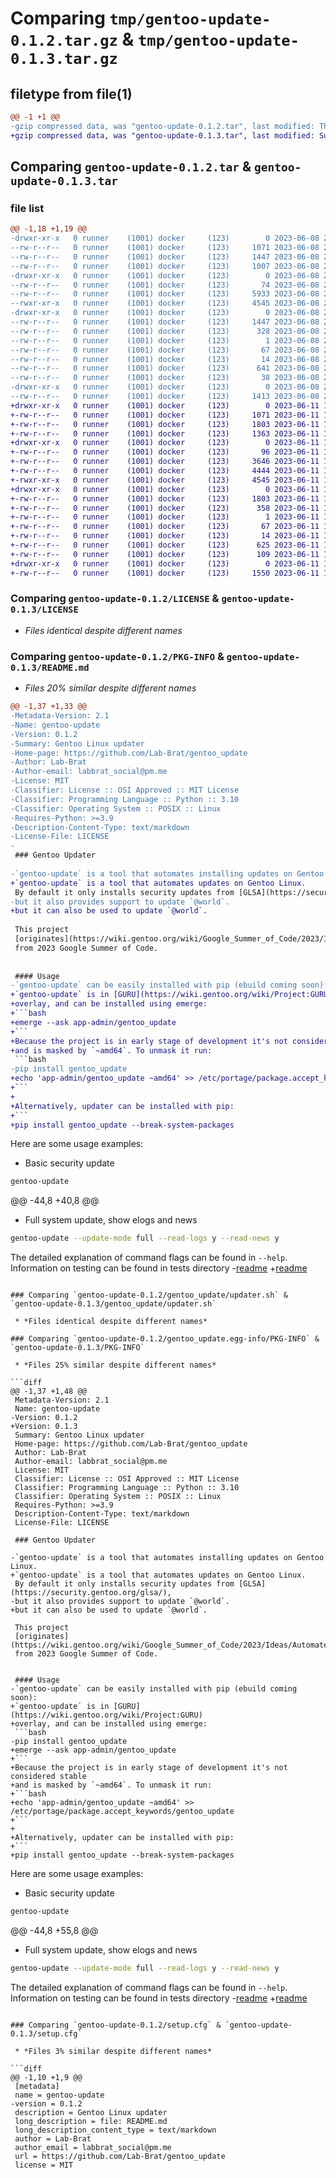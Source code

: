 # Comparing `tmp/gentoo-update-0.1.2.tar.gz` & `tmp/gentoo-update-0.1.3.tar.gz`

## filetype from file(1)

```diff
@@ -1 +1 @@
-gzip compressed data, was "gentoo-update-0.1.2.tar", last modified: Thu Jun  8 22:52:08 2023, max compression
+gzip compressed data, was "gentoo-update-0.1.3.tar", last modified: Sun Jun 11 19:07:15 2023, max compression
```

## Comparing `gentoo-update-0.1.2.tar` & `gentoo-update-0.1.3.tar`

### file list

```diff
@@ -1,18 +1,19 @@
-drwxr-xr-x   0 runner    (1001) docker     (123)        0 2023-06-08 22:52:08.308775 gentoo-update-0.1.2/
--rw-r--r--   0 runner    (1001) docker     (123)     1071 2023-06-08 22:51:56.000000 gentoo-update-0.1.2/LICENSE
--rw-r--r--   0 runner    (1001) docker     (123)     1447 2023-06-08 22:52:08.308775 gentoo-update-0.1.2/PKG-INFO
--rw-r--r--   0 runner    (1001) docker     (123)     1007 2023-06-08 22:51:56.000000 gentoo-update-0.1.2/README.md
-drwxr-xr-x   0 runner    (1001) docker     (123)        0 2023-06-08 22:52:08.308775 gentoo-update-0.1.2/gentoo_update/
--rw-r--r--   0 runner    (1001) docker     (123)       74 2023-06-08 22:51:56.000000 gentoo-update-0.1.2/gentoo_update/__init__.py
--rw-r--r--   0 runner    (1001) docker     (123)     5933 2023-06-08 22:51:56.000000 gentoo-update-0.1.2/gentoo_update/gentoo_update.py
--rwxr-xr-x   0 runner    (1001) docker     (123)     4545 2023-06-08 22:51:56.000000 gentoo-update-0.1.2/gentoo_update/updater.sh
-drwxr-xr-x   0 runner    (1001) docker     (123)        0 2023-06-08 22:52:08.308775 gentoo-update-0.1.2/gentoo_update.egg-info/
--rw-r--r--   0 runner    (1001) docker     (123)     1447 2023-06-08 22:52:08.000000 gentoo-update-0.1.2/gentoo_update.egg-info/PKG-INFO
--rw-r--r--   0 runner    (1001) docker     (123)      328 2023-06-08 22:52:08.000000 gentoo-update-0.1.2/gentoo_update.egg-info/SOURCES.txt
--rw-r--r--   0 runner    (1001) docker     (123)        1 2023-06-08 22:52:08.000000 gentoo-update-0.1.2/gentoo_update.egg-info/dependency_links.txt
--rw-r--r--   0 runner    (1001) docker     (123)       67 2023-06-08 22:52:08.000000 gentoo-update-0.1.2/gentoo_update.egg-info/entry_points.txt
--rw-r--r--   0 runner    (1001) docker     (123)       14 2023-06-08 22:52:08.000000 gentoo-update-0.1.2/gentoo_update.egg-info/top_level.txt
--rw-r--r--   0 runner    (1001) docker     (123)      641 2023-06-08 22:52:08.308775 gentoo-update-0.1.2/setup.cfg
--rw-r--r--   0 runner    (1001) docker     (123)       38 2023-06-08 22:51:56.000000 gentoo-update-0.1.2/setup.py
-drwxr-xr-x   0 runner    (1001) docker     (123)        0 2023-06-08 22:52:08.308775 gentoo-update-0.1.2/tests/
--rw-r--r--   0 runner    (1001) docker     (123)     1413 2023-06-08 22:51:56.000000 gentoo-update-0.1.2/tests/test_updater.py
+drwxr-xr-x   0 runner    (1001) docker     (123)        0 2023-06-11 19:07:15.576996 gentoo-update-0.1.3/
+-rw-r--r--   0 runner    (1001) docker     (123)     1071 2023-06-11 19:07:04.000000 gentoo-update-0.1.3/LICENSE
+-rw-r--r--   0 runner    (1001) docker     (123)     1803 2023-06-11 19:07:15.576996 gentoo-update-0.1.3/PKG-INFO
+-rw-r--r--   0 runner    (1001) docker     (123)     1363 2023-06-11 19:07:04.000000 gentoo-update-0.1.3/README.md
+drwxr-xr-x   0 runner    (1001) docker     (123)        0 2023-06-11 19:07:15.576996 gentoo-update-0.1.3/gentoo_update/
+-rw-r--r--   0 runner    (1001) docker     (123)       96 2023-06-11 19:07:04.000000 gentoo-update-0.1.3/gentoo_update/__init__.py
+-rw-r--r--   0 runner    (1001) docker     (123)     3646 2023-06-11 19:07:04.000000 gentoo-update-0.1.3/gentoo_update/gentoo_update.py
+-rw-r--r--   0 runner    (1001) docker     (123)     4444 2023-06-11 19:07:04.000000 gentoo-update-0.1.3/gentoo_update/shell_runner.py
+-rwxr-xr-x   0 runner    (1001) docker     (123)     4545 2023-06-11 19:07:04.000000 gentoo-update-0.1.3/gentoo_update/updater.sh
+drwxr-xr-x   0 runner    (1001) docker     (123)        0 2023-06-11 19:07:15.576996 gentoo-update-0.1.3/gentoo_update.egg-info/
+-rw-r--r--   0 runner    (1001) docker     (123)     1803 2023-06-11 19:07:15.000000 gentoo-update-0.1.3/gentoo_update.egg-info/PKG-INFO
+-rw-r--r--   0 runner    (1001) docker     (123)      358 2023-06-11 19:07:15.000000 gentoo-update-0.1.3/gentoo_update.egg-info/SOURCES.txt
+-rw-r--r--   0 runner    (1001) docker     (123)        1 2023-06-11 19:07:15.000000 gentoo-update-0.1.3/gentoo_update.egg-info/dependency_links.txt
+-rw-r--r--   0 runner    (1001) docker     (123)       67 2023-06-11 19:07:15.000000 gentoo-update-0.1.3/gentoo_update.egg-info/entry_points.txt
+-rw-r--r--   0 runner    (1001) docker     (123)       14 2023-06-11 19:07:15.000000 gentoo-update-0.1.3/gentoo_update.egg-info/top_level.txt
+-rw-r--r--   0 runner    (1001) docker     (123)      625 2023-06-11 19:07:15.576996 gentoo-update-0.1.3/setup.cfg
+-rw-r--r--   0 runner    (1001) docker     (123)      109 2023-06-11 19:07:04.000000 gentoo-update-0.1.3/setup.py
+drwxr-xr-x   0 runner    (1001) docker     (123)        0 2023-06-11 19:07:15.576996 gentoo-update-0.1.3/tests/
+-rw-r--r--   0 runner    (1001) docker     (123)     1550 2023-06-11 19:07:04.000000 gentoo-update-0.1.3/tests/test_updater.py
```

### Comparing `gentoo-update-0.1.2/LICENSE` & `gentoo-update-0.1.3/LICENSE`

 * *Files identical despite different names*

### Comparing `gentoo-update-0.1.2/PKG-INFO` & `gentoo-update-0.1.3/README.md`

 * *Files 20% similar despite different names*

```diff
@@ -1,37 +1,33 @@
-Metadata-Version: 2.1
-Name: gentoo-update
-Version: 0.1.2
-Summary: Gentoo Linux updater
-Home-page: https://github.com/Lab-Brat/gentoo_update
-Author: Lab-Brat
-Author-email: labbrat_social@pm.me
-License: MIT
-Classifier: License :: OSI Approved :: MIT License
-Classifier: Programming Language :: Python :: 3.10
-Classifier: Operating System :: POSIX :: Linux
-Requires-Python: >=3.9
-Description-Content-Type: text/markdown
-License-File: LICENSE
-
 ### Gentoo Updater
 
-`gentoo-update` is a tool that automates installing updates on Gentoo Linux. 
+`gentoo-update` is a tool that automates updates on Gentoo Linux. 
 By default it only installs security updates from [GLSA](https://security.gentoo.org/glsa/), 
-but it also provides support to update `@world`.  
+but it can also be used to update `@world`.  
 
 This project 
 [originates](https://wiki.gentoo.org/wiki/Google_Summer_of_Code/2023/Ideas/Automated_Gentoo_system_updater) 
 from 2023 Google Summer of Code.
 
 
 #### Usage
-`gentoo-update` can be easily installed with pip (ebuild coming soon):
+`gentoo-update` is in [GURU](https://wiki.gentoo.org/wiki/Project:GURU) 
+overlay, and can be installed using emerge:
+```bash
+emerge --ask app-admin/gentoo_update
+```
+Because the project is in early stage of development it's not considered stable 
+and is masked by `~amd64`. To unmask it run:
 ```bash
-pip install gentoo_update
+echo 'app-admin/gentoo_update ~amd64' >> /etc/portage/package.accept_keywords/gentoo_update
+```
+
+Alternatively, updater can be installed with pip:
+```
+pip install gentoo_update --break-system-packages
 ```
 
 Here are some usage examples:
 * Basic security update
 ```bash
 gentoo-update
 ```
@@ -44,8 +40,8 @@
 * Full system update, show elogs and news
 ```bash
 gentoo-update --update-mode full --read-logs y --read-news y
 ```
 
 The detailed explanation of command flags can be found in `--help`.  
 Information on testing can be found in tests directory 
-[readme](gentoo_update/blob/main/tests/README.md)
+[readme](tests/README.md)
```

### Comparing `gentoo-update-0.1.2/gentoo_update/updater.sh` & `gentoo-update-0.1.3/gentoo_update/updater.sh`

 * *Files identical despite different names*

### Comparing `gentoo-update-0.1.2/gentoo_update.egg-info/PKG-INFO` & `gentoo-update-0.1.3/PKG-INFO`

 * *Files 25% similar despite different names*

```diff
@@ -1,37 +1,48 @@
 Metadata-Version: 2.1
 Name: gentoo-update
-Version: 0.1.2
+Version: 0.1.3
 Summary: Gentoo Linux updater
 Home-page: https://github.com/Lab-Brat/gentoo_update
 Author: Lab-Brat
 Author-email: labbrat_social@pm.me
 License: MIT
 Classifier: License :: OSI Approved :: MIT License
 Classifier: Programming Language :: Python :: 3.10
 Classifier: Operating System :: POSIX :: Linux
 Requires-Python: >=3.9
 Description-Content-Type: text/markdown
 License-File: LICENSE
 
 ### Gentoo Updater
 
-`gentoo-update` is a tool that automates installing updates on Gentoo Linux. 
+`gentoo-update` is a tool that automates updates on Gentoo Linux. 
 By default it only installs security updates from [GLSA](https://security.gentoo.org/glsa/), 
-but it also provides support to update `@world`.  
+but it can also be used to update `@world`.  
 
 This project 
 [originates](https://wiki.gentoo.org/wiki/Google_Summer_of_Code/2023/Ideas/Automated_Gentoo_system_updater) 
 from 2023 Google Summer of Code.
 
 
 #### Usage
-`gentoo-update` can be easily installed with pip (ebuild coming soon):
+`gentoo-update` is in [GURU](https://wiki.gentoo.org/wiki/Project:GURU) 
+overlay, and can be installed using emerge:
 ```bash
-pip install gentoo_update
+emerge --ask app-admin/gentoo_update
+```
+Because the project is in early stage of development it's not considered stable 
+and is masked by `~amd64`. To unmask it run:
+```bash
+echo 'app-admin/gentoo_update ~amd64' >> /etc/portage/package.accept_keywords/gentoo_update
+```
+
+Alternatively, updater can be installed with pip:
+```
+pip install gentoo_update --break-system-packages
 ```
 
 Here are some usage examples:
 * Basic security update
 ```bash
 gentoo-update
 ```
@@ -44,8 +55,8 @@
 * Full system update, show elogs and news
 ```bash
 gentoo-update --update-mode full --read-logs y --read-news y
 ```
 
 The detailed explanation of command flags can be found in `--help`.  
 Information on testing can be found in tests directory 
-[readme](gentoo_update/blob/main/tests/README.md)
+[readme](tests/README.md)
```

### Comparing `gentoo-update-0.1.2/setup.cfg` & `gentoo-update-0.1.3/setup.cfg`

 * *Files 3% similar despite different names*

```diff
@@ -1,10 +1,9 @@
 [metadata]
 name = gentoo-update
-version = 0.1.2
 description = Gentoo Linux updater
 long_description = file: README.md
 long_description_content_type = text/markdown
 author = Lab-Brat
 author_email = labbrat_social@pm.me
 url = https://github.com/Lab-Brat/gentoo_update
 license = MIT
```

